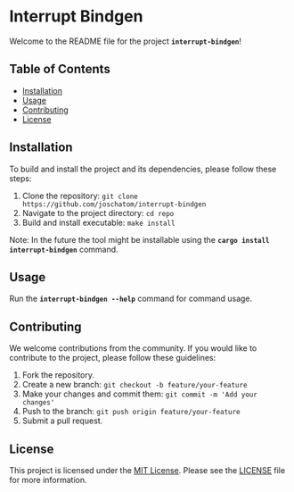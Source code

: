 # Interrupt Bindgen

Welcome to the README file for the project **`interrupt-bindgen`**!

## Table of Contents

- [Installation](#installation)
- [Usage](#usage)
- [Contributing](#contributing)
- [License](#license)

## Installation

To build and install the project and its dependencies, please follow these steps:

1. Clone the repository: `git clone https://github.com/joschatom/interrupt-bindgen`
2. Navigate to the project directory: `cd repo`
3. Build and install executable: `make install`

Note: In the future the tool might be installable using the **`cargo install interrupt-bindgen`** command.

## Usage

Run the **`interrupt-bindgen --help`** command for command usage.

## Contributing

We welcome contributions from the community. If you would like to contribute to the project, please follow these guidelines:

1. Fork the repository.
2. Create a new branch: `git checkout -b feature/your-feature`
3. Make your changes and commit them: `git commit -m 'Add your changes'`
4. Push to the branch: `git push origin feature/your-feature`
5. Submit a pull request.

## License

This project is licensed under the [MIT License](LICENSE). Please see the [LICENSE](LICENSE) file for more information.

